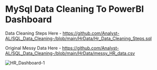 # MySql Data Cleaning To PowerBI Dashboard

Data Cleaning Steps Here - https://github.com/Analyst-AL/SQL_Data_Cleaning-/blob/main/HrData/Hr_Data_Cleaning_Steps.sql

Original Messy Data Here - https://github.com/Analyst-AL/SQL_Data_Cleaning-/blob/main/HrData/messy_HR_data.csv

![HR_Dashboard-1](https://github.com/user-attachments/assets/75571f15-5a44-4068-8a77-a85cebce1cab)
